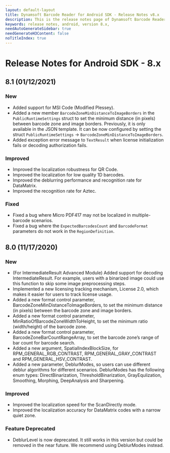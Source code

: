 ```yaml
---
layout: default-layout
title: Dynamsoft Barcode Reader for Android SDK - Release Notes v8.x
description: This is the release notes page of Dynamsoft Barcode Reader for Android SDK v8.x.
keywords: release notes, android, version 8.x,
needAutoGenerateSidebar: true
needGenerateH3Content: false
noTitleIndex: true
---
```


# Release Notes for Android SDK - 8.x

## 8.1 (01/12/2021)

### New

- Added support for MSI Code (Modified Plessey).
- Added a new member `BarcodeZoneMinDistanceToImageBorders` in the `PublicRuntimeSettings` struct to set the minimum distance (in pixels) between barcode zone and image borders. Previously, it is only available in the JSON template. It can be now configured by setting the struct `PublicRuntimeSettings` -> `BarcodeZoneMinDistanceToImageBorders`.
- Added exception error message to `TextResult` when license initialization fails or decoding authorization fails.

### Improved

- Improved the localization robustness for QR Code.
- Improved the localization for low quality 1D barcodes.
- Improved the deblurring performance and recognition rate for DataMatrix. 
- Improved the recognition rate for Aztec.

### Fixed

- Fixed a bug where Micro PDF417 may not be localized in multiple-barcode scenarios.
- Fixed a bug where the `ExpectedBarcodesCount` and `BarcodeFormat` parameters do not work in the `RegionDefinition`.

## 8.0 (11/17/2020)

### New

- (For IntermediateResult Advanced Module) Added support for decoding IntermediateResult. For example, users with a binarized image could use this function to skip some image preprocessing steps.
- Implemented a new licensing tracking mechanism, License 2.0, which makes it easier for users to track license usage. 
- Added a new format control parameter, BarcodeZoneMinDistanceToImageBorders, to set the minimum distance (in pixels) between the barcode zone and image borders.
- Added a new format control parameter, MinRatioOfBarcodeZoneWidthToHeight, to set the minimum ratio (width/height) of the barcode zone.
- Added a new format control parameter, BarcodeZoneBarCountRangeArray, to set the barcode zone’s range of bar count for barcode search.
- Added a new argument, SpatialIndexBlockSize, for RPM_GENERAL_RGB_CONTRAST, RPM_GENERAL_GRAY_CONTRAST and RPM_GENERAL_HSV_CONTRAST.
- Added a new parameter, DeblurModes, so users can use different deblur algorithms for different scenarios. DeblurModes has the following enum types: DirectBinarization, ThresholdBinarization, GrayEqulization, Smoothing, Morphing, DeepAnalysis and Sharpening.

### Improved

- Improved the localization speed for the ScanDirectly mode.
- Improved the localization accuracy for DataMatrix codes with a narrow quiet zone.

### Feature Deprecated

- DeblurLevel is now deprecated. It still works in this version but could be removed in the near future. We recommend using DeblurModes instead.